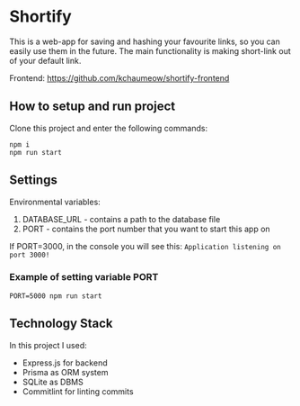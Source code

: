 # Shortify
This is a web-app for saving and hashing your favourite links, so you can easily use them in the future. The main functionality is making short-link out of your default link.

Frontend: https://github.com/kchaumeow/shortify-frontend
## How to setup and run project
Clone this project and enter the following commands: 
```
npm i
npm run start
```
## Settings
Environmental variables:
  1. DATABASE_URL - contains a path to the database file
  2. PORT - contains the port number that you want to start this app on

If PORT=3000, in the console you will see this: `Application listening on port 3000!`
### Example of setting variable PORT
```
PORT=5000 npm run start
```
## Technology Stack
In this project I used:
  + Express.js for backend
  + Prisma as ORM system
  + SQLite as DBMS
  + Commitlint for linting commits
